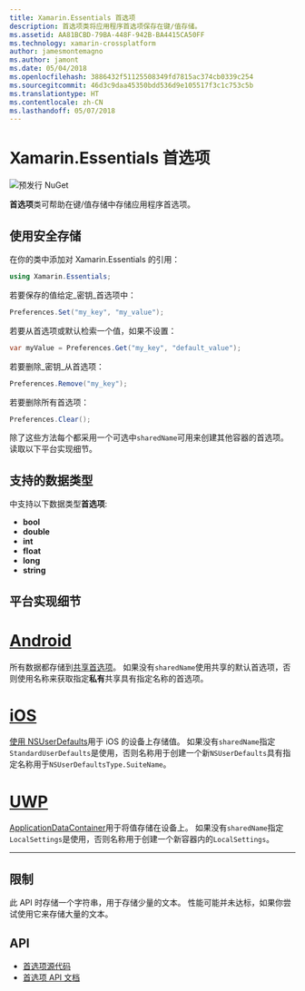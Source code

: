 ```yaml
---
title: Xamarin.Essentials 首选项
description: 首选项类将应用程序首选项保存在键/值存储。
ms.assetid: AA81BCBD-79BA-448F-942B-BA4415CA50FF
ms.technology: xamarin-crossplatform
author: jamesmontemagno
ms.author: jamont
ms.date: 05/04/2018
ms.openlocfilehash: 3886432f51125508349fd7815ac374cb0339c254
ms.sourcegitcommit: 46d3c9daa45350bdd536d9e105517f3c1c753c5b
ms.translationtype: HT
ms.contentlocale: zh-CN
ms.lasthandoff: 05/07/2018
---
```

# <a name="xamarinessentials-preferences"></a>Xamarin.Essentials 首选项

![预发行 NuGet](~/media/shared/pre-release.png)

**首选项**类可帮助在键/值存储中存储应用程序首选项。

## <a name="using-secure-storage"></a>使用安全存储

在你的类中添加对 Xamarin.Essentials 的引用：

```csharp
using Xamarin.Essentials;
```

若要保存的值给定_密钥_首选项中：

```csharp
Preferences.Set("my_key", "my_value");
```

若要从首选项或默认检索一个值，如果不设置：

```csharp
var myValue = Preferences.Get("my_key", "default_value");
```

若要删除_密钥_从首选项：

```csharp
Preferences.Remove("my_key");
```

若要删除所有首选项：

```csharp
Preferences.Clear();
```

除了这些方法每个都采用一个可选中`sharedName`可用来创建其他容器的首选项。 读取以下平台实现细节。

## <a name="supported-data-types"></a>支持的数据类型

中支持以下数据类型**首选项**:

- **bool**
- **double**
- **int**
- **float**
- **long**
- **string**

## <a name="platform-implementation-specifics"></a>平台实现细节

# <a name="androidtabandroid"></a>[Android](#tab/android)

所有数据都存储到[共享首选项](https://developer.android.com/training/data-storage/shared-preferences.html)。 如果没有`sharedName`使用共享的默认首选项，否则使用名称来获取指定**私有**共享具有指定名称的首选项。

# <a name="iostabios"></a>[iOS](#tab/ios)

[使用 NSUserDefaults](https://docs.microsoft.com/en-us/xamarin/ios/app-fundamentals/user-defaults)用于 iOS 的设备上存储值。 如果没有`sharedName`指定`StandardUserDefaults`是使用，否则名称用于创建一个新`NSUserDefaults`具有指定名称用于`NSUserDefaultsType.SuiteName`。

# <a name="uwptabuwp"></a>[UWP](#tab/uwp)

[ApplicationDataContainer](https://docs.microsoft.com/en-us/uwp/api/windows.storage.applicationdatacontainer)用于将值存储在设备上。 如果没有`sharedName`指定`LocalSettings`是使用，否则名称用于创建一个新容器内的`LocalSettings`。

--------------

## <a name="limitations"></a>限制

此 API 时存储一个字符串，用于存储少量的文本。  性能可能并未达标，如果你尝试使用它来存储大量的文本。

## <a name="api"></a>API

- [首选项源代码](https://github.com/xamarin/Essentials/tree/master/Essentials/Preferences)
- [首选项 API 文档](xref:Xamarin.Essentials.Preferences)
